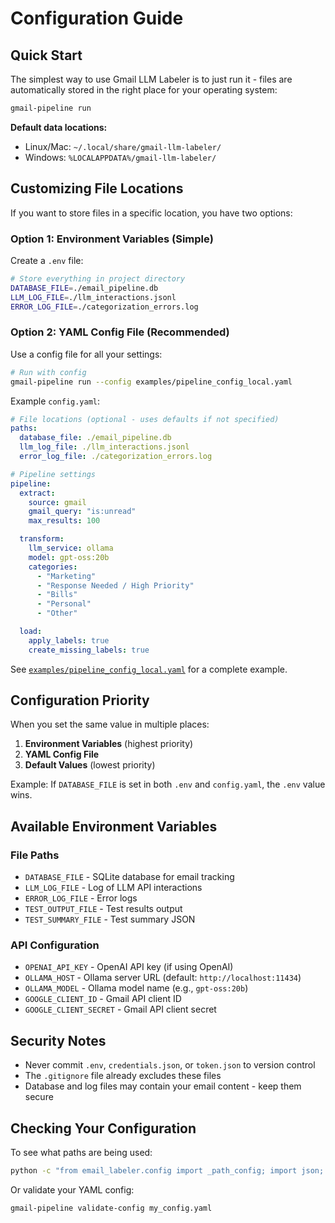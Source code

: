 # Configuration Guide

## Quick Start

The simplest way to use Gmail LLM Labeler is to just run it - files are automatically stored in the right place for your operating system:

```bash
gmail-pipeline run
```

**Default data locations:**
- Linux/Mac: `~/.local/share/gmail-llm-labeler/`
- Windows: `%LOCALAPPDATA%/gmail-llm-labeler/`

## Customizing File Locations

If you want to store files in a specific location, you have two options:

### Option 1: Environment Variables (Simple)

Create a `.env` file:

```bash
# Store everything in project directory
DATABASE_FILE=./email_pipeline.db
LLM_LOG_FILE=./llm_interactions.jsonl
ERROR_LOG_FILE=./categorization_errors.log
```

### Option 2: YAML Config File (Recommended)

Use a config file for all your settings:

```bash
# Run with config
gmail-pipeline run --config examples/pipeline_config_local.yaml
```

Example `config.yaml`:

```yaml
# File locations (optional - uses defaults if not specified)
paths:
  database_file: ./email_pipeline.db
  llm_log_file: ./llm_interactions.jsonl
  error_log_file: ./categorization_errors.log

# Pipeline settings
pipeline:
  extract:
    source: gmail
    gmail_query: "is:unread"
    max_results: 100

  transform:
    llm_service: ollama
    model: gpt-oss:20b
    categories:
      - "Marketing"
      - "Response Needed / High Priority"
      - "Bills"
      - "Personal"
      - "Other"

  load:
    apply_labels: true
    create_missing_labels: true
```

See [`examples/pipeline_config_local.yaml`](../examples/pipeline_config_local.yaml) for a complete example.

## Configuration Priority

When you set the same value in multiple places:

1. **Environment Variables** (highest priority)
2. **YAML Config File**
3. **Default Values** (lowest priority)

Example: If `DATABASE_FILE` is set in both `.env` and `config.yaml`, the `.env` value wins.

## Available Environment Variables

### File Paths
- `DATABASE_FILE` - SQLite database for email tracking
- `LLM_LOG_FILE` - Log of LLM API interactions
- `ERROR_LOG_FILE` - Error logs
- `TEST_OUTPUT_FILE` - Test results output
- `TEST_SUMMARY_FILE` - Test summary JSON

### API Configuration
- `OPENAI_API_KEY` - OpenAI API key (if using OpenAI)
- `OLLAMA_HOST` - Ollama server URL (default: `http://localhost:11434`)
- `OLLAMA_MODEL` - Ollama model name (e.g., `gpt-oss:20b`)
- `GOOGLE_CLIENT_ID` - Gmail API client ID
- `GOOGLE_CLIENT_SECRET` - Gmail API client secret

## Security Notes

- Never commit `.env`, `credentials.json`, or `token.json` to version control
- The `.gitignore` file already excludes these files
- Database and log files may contain your email content - keep them secure

## Checking Your Configuration

To see what paths are being used:

```bash
python -c "from email_labeler.config import _path_config; import json; print(json.dumps(_path_config.to_dict(), indent=2))"
```

Or validate your YAML config:

```bash
gmail-pipeline validate-config my_config.yaml
```
